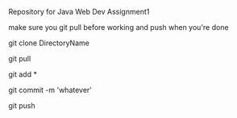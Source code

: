 Repository for Java Web Dev Assignment1

make sure you git pull before working and push when you're done

git clone DirectoryName

git pull

git add *

git commit -m 'whatever'

git push
